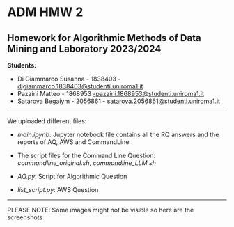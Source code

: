 # **ADM HMW 2**
## Homework for Algorithmic Methods of Data Mining and Laboratory 2023/2024

**Students:**

- Di Giammarco Susanna - 1838403 - digiammarco.1838403@studenti.uniroma1.it
- Pazzini Matteo - 1868953 -pazzini.1868953@studenti.uniroma1.it
- Satarova Begaiym - 2056861 - satarova.2056861@studenti.uniroma1.it

----------
We uploaded different files:

- *main.ipynb*: Jupyter notebook file contains all the RQ answers and the reports of AQ, AWS and CommandLine

- The script files for the Command Line Question: *commandline_original.sh*, *commandline_LLM.sh*

- *AQ.py*:  Script for Algorithmic Question

- *list_script.py*: AWS Question

-----------------------

PLEASE NOTE: Some images might not be visible so here are the screenshots
